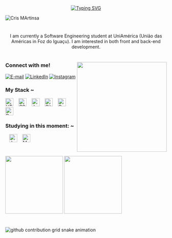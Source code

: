 <div align="center">
  <a href="https://git.io/typing-svg">
    <img src="https://readme-typing-svg.demolab.com?font=Fira+Code&weight=500&size=22&pause=1000&color=C0D1B8&center=true&vCenter=true&random=false&width=524&lines=%E2%8A%B9+Welcome+to+my+profile!+%CB%99%E1%B5%95%CB%99+%E2%8A%B9+" alt="Typing SVG">
  </a>
</div>


![Cris MArtinsa](https://github.com/user-attachments/assets/fc68f671-2329-49f8-8103-887985c3942c)


#

<p align="center">I am currently a Software Engineering student at UniAmérica (União das Américas in Foz do Iguaçu). I am interested in both front and back-end development.


#
<img align="right" alt="" height="280px" src="https://github.com/user-attachments/assets/dbead81e-7809-49b4-a213-966cc07fd01d">






<h3 align="left">Connect with me!</h3>

[![E-mail](https://img.shields.io/badge/-Email-000?style=for-the-badge&logo=microsoft-outlook&logoColor=C0D1B8&color:FFF)](mailto:cristielythainara@gmail.com)
[![LinkedIn](https://img.shields.io/badge/-LinkedIn-000?style=for-the-badge&logo=linkedin&logoColor=C0D1B8&color:FFF)](https://www.linkedin.com/in/cristiely-tainara-da-silva-martins-30345a307/)
[![Instagram](https://img.shields.io/badge/-Instagram-000?style=for-the-badge&logo=instagram&logoColor=C0D1B8&color:FFF)](https://www.instagram.com/0_0cris0_08/)


<h3 align="left">My Stack ~</h3>

<div align="left">
  <img src="https://cdn.jsdelivr.net/gh/devicons/devicon/icons/html5/html5-original.svg" height="25" alt="HTML5 logo" />
  <img width="8" />
  <img src="https://cdn.jsdelivr.net/gh/devicons/devicon/icons/css3/css3-original.svg" height="25" alt="CSS3 logo" />
  <img width="8" />
  <img src="https://cdn.jsdelivr.net/gh/devicons/devicon/icons/javascript/javascript-plain.svg" height="25" alt="JavaScript logo" />
  <img width="8" />
  <img src="https://cdn.jsdelivr.net/gh/devicons/devicon/icons/git/git-original.svg" height="25" alt="Git logo" />
  <img width="8" />
  <img src="https://cdn.jsdelivr.net/gh/devicons/devicon/icons/c/c-original.svg" height="25" alt="C logo" />
  <img width="8" />
  <img src="https://cdn.jsdelivr.net/gh/devicons/devicon/icons/python/python-original.svg" height="25" alt="Python logo" />
</div>

<h3 align="left">Studying in this moment: ~</h3>
<div align="left">
  <img width="8" />
  <img src="https://cdn.jsdelivr.net/gh/devicons/devicon/icons/java/java-original.svg" height="25" alt="Java logo" />
  <img width="8" />
  <img src="https://cdn.jsdelivr.net/gh/devicons/devicon/icons/mysql/mysql-original.svg" height="25" alt="MySQL logo" />
</div>


#
<div>
  <img height="180em" src="https://github-readme-stats.vercel.app/api?username=ismecris&show_icons=true&theme=tokyonight"/>
  <img height="180em" src="https://github-readme-stats.vercel.app/api/top-langs/?username=ismecris&layout=compact&theme=tokyonight"/>
</div>

#


<picture align="center">
  <source media="(prefers-color-scheme: dark)" srcset="https://raw.githubusercontent.com/ismecris/ismecris/output/github-contribution-grid-snake-dark.svg">
  <source media="(prefers-color-scheme: light)" srcset="https://raw.githubusercontent.com/ismecris/ismecris/output/github-contribution-grid-snake-dark.svg">
  <img align="center" alt="github contribution grid snake animation" src="https://raw.githubusercontent.com/ismecris/ismecris/output/github-contribution-grid-snake.svg">
</picture>
